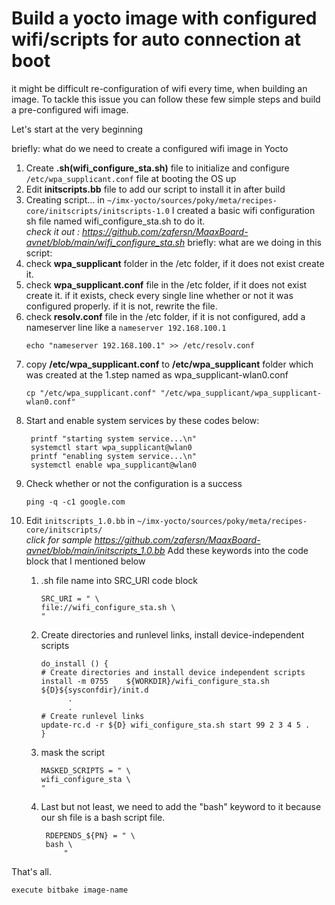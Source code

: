 # Build a yocto image with configured wifi/scripts for auto connection at boot

it might be difficult re-configuration of wifi every time, when building an image. To tackle this issue you can follow these few simple steps and build a pre-configured wifi image.

Let's start at the very beginning <br>

briefly: what do we need to create a configured wifi image in Yocto
  1. Create **.sh(wifi_configure_sta.sh)** file to initialize and configure `/etc/wpa_supplicant.conf` file at booting the OS up 
  2. Edit **initscripts.bb** file to add our script to install it in after build
1. Creating script...  in `~/imx-yocto/sources/poky/meta/recipes-core/initscripts/initscripts-1.0`
  I created a basic wifi configuration sh file named wifi_configure_sta.sh to do it. <br>
  *check it out :  https://github.com/zafersn/MaaxBoard-avnet/blob/main/wifi_configure_sta.sh*
  briefly: what are we doing in this script: 
  1. check **wpa_supplicant** folder in the /etc folder, if it does not exist create it. 
  2. check **wpa_supplicant.conf** file in the /etc folder, if it does not exist create it. if it exists, check every single line whether or not it was configured properly.
      if it is not, rewrite the file.
  3. check **resolv.conf** file in the /etc folder, if it is not configured, add a nameserver line like a `nameserver 192.168.100.1`
      ```
      echo "nameserver 192.168.100.1" >> /etc/resolv.conf
      ```
  4. copy **/etc/wpa_supplicant.conf** to **/etc/wpa_supplicant** folder which was created at the 1.step named as wpa_supplicant-wlan0.conf
      ```
      cp "/etc/wpa_supplicant.conf" "/etc/wpa_supplicant/wpa_supplicant-wlan0.conf"
      
      ```
  5. Start and enable system services by these codes below: 
     ```
      printf "starting system service...\n"
      systemctl start wpa_supplicant@wlan0 
      printf "enabling system service...\n"
      systemctl enable wpa_supplicant@wlan0      
     ``` 
  6. Check whether or not the configuration is a success
      ```
      ping -q -c1 google.com 
      ```
2. Edit `initscripts_1.0.bb` in `~/imx-yocto/sources/poky/meta/recipes-core/initscripts/` <br>
   *click for sample https://github.com/zafersn/MaaxBoard-avnet/blob/main/initscripts_1.0.bb*
   Add these keywords into the code block that I mentioned below
   1. .sh file name into SRC_URI code block
      ```
      SRC_URI = " \
      file://wifi_configure_sta.sh \
      "
      ```
   2.  Create directories and runlevel links, install device-independent scripts
		```      
		do_install () {
		# Create directories and install device independent scripts
		install -m 0755    ${WORKDIR}/wifi_configure_sta.sh     ${D}${sysconfdir}/init.d
		      .
		      .  
		# Create runlevel links
		update-rc.d -r ${D} wifi_configure_sta.sh start 99 2 3 4 5 .
		}
		```
      
	
   3. mask the script
      ```
      MASKED_SCRIPTS = " \
      wifi_configure_sta \
      "
      ```
   4. Last but not least, we need to add the "bash" keyword to it because our sh file is a bash script file.
      ```
       RDEPENDS_${PN} = " \
       bash \
		   "
      ```
  That's all.
 
 	execute bitbake image-name
	
	
